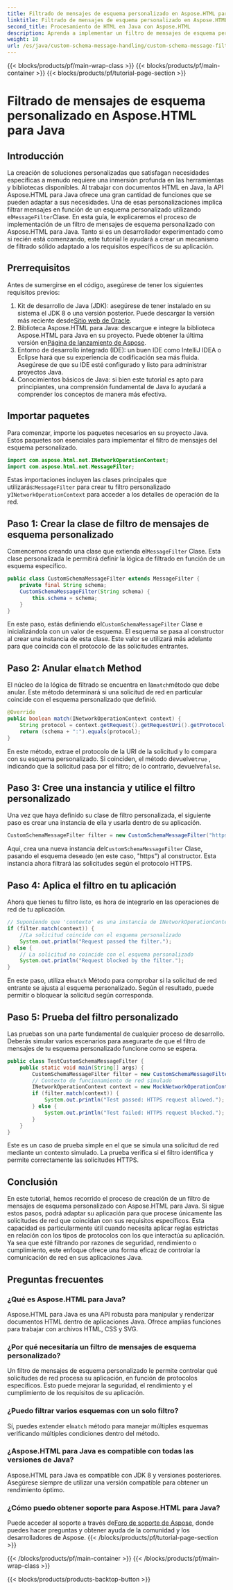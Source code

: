 ```yaml
---
title: Filtrado de mensajes de esquema personalizado en Aspose.HTML para Java
linktitle: Filtrado de mensajes de esquema personalizado en Aspose.HTML para Java
second_title: Procesamiento de HTML en Java con Aspose.HTML
description: Aprenda a implementar un filtro de mensajes de esquema personalizado en Java con Aspose.HTML. Siga nuestra guía paso a paso para disfrutar de una experiencia de aplicación segura y personalizada.
weight: 10
url: /es/java/custom-schema-message-handling/custom-schema-message-filter/
---
```


{{< blocks/products/pf/main-wrap-class >}}
{{< blocks/products/pf/main-container >}}
{{< blocks/products/pf/tutorial-page-section >}}

# Filtrado de mensajes de esquema personalizado en Aspose.HTML para Java

## Introducción
 La creación de soluciones personalizadas que satisfagan necesidades específicas a menudo requiere una inmersión profunda en las herramientas y bibliotecas disponibles. Al trabajar con documentos HTML en Java, la API Aspose.HTML para Java ofrece una gran cantidad de funciones que se pueden adaptar a sus necesidades. Una de esas personalizaciones implica filtrar mensajes en función de un esquema personalizado utilizando el`MessageFilter`Clase. En esta guía, le explicaremos el proceso de implementación de un filtro de mensajes de esquema personalizado con Aspose.HTML para Java. Tanto si es un desarrollador experimentado como si recién está comenzando, este tutorial le ayudará a crear un mecanismo de filtrado sólido adaptado a los requisitos específicos de su aplicación.
## Prerrequisitos
Antes de sumergirse en el código, asegúrese de tener los siguientes requisitos previos:
1.  Kit de desarrollo de Java (JDK): asegúrese de tener instalado en su sistema el JDK 8 o una versión posterior. Puede descargar la versión más reciente desde[Sitio web de Oracle](https://www.oracle.com/java/technologies/javase-jdk11-downloads.html).
2.  Biblioteca Aspose.HTML para Java: descargue e integre la biblioteca Aspose.HTML para Java en su proyecto. Puede obtener la última versión en[Página de lanzamiento de Aspose](https://releases.aspose.com/html/java/).
3. Entorno de desarrollo integrado (IDE): un buen IDE como IntelliJ IDEA o Eclipse hará que su experiencia de codificación sea más fluida. Asegúrese de que su IDE esté configurado y listo para administrar proyectos Java.
4. Conocimientos básicos de Java: si bien este tutorial es apto para principiantes, una comprensión fundamental de Java lo ayudará a comprender los conceptos de manera más efectiva.
## Importar paquetes
Para comenzar, importe los paquetes necesarios en su proyecto Java. Estos paquetes son esenciales para implementar el filtro de mensajes del esquema personalizado.
```java
import com.aspose.html.net.INetworkOperationContext;
import com.aspose.html.net.MessageFilter;
```
 Estas importaciones incluyen las clases principales que utilizarás:`MessageFilter` para crear tu filtro personalizado y`INetworkOperationContext` para acceder a los detalles de operación de la red.
## Paso 1: Crear la clase de filtro de mensajes de esquema personalizado
 Comencemos creando una clase que extienda el`MessageFilter` Clase. Esta clase personalizada le permitirá definir la lógica de filtrado en función de un esquema específico.
```java
public class CustomSchemaMessageFilter extends MessageFilter {
    private final String schema;
    CustomSchemaMessageFilter(String schema) {
        this.schema = schema;
    }
}
```
 En este paso, estás definiendo el`CustomSchemaMessageFilter` Clase e inicializándola con un valor de esquema. El esquema se pasa al constructor al crear una instancia de esta clase. Este valor se utilizará más adelante para que coincida con el protocolo de las solicitudes entrantes.
##  Paso 2: Anular el`match` Method
 El núcleo de la lógica de filtrado se encuentra en la`match`método que debe anular. Este método determinará si una solicitud de red en particular coincide con el esquema personalizado que definió.
```java
@Override
public boolean match(INetworkOperationContext context) {
    String protocol = context.getRequest().getRequestUri().getProtocol();
    return (schema + ":").equals(protocol);
}
```
 En este método, extrae el protocolo de la URI de la solicitud y lo compara con su esquema personalizado. Si coinciden, el método devuelve`true` , indicando que la solicitud pasa por el filtro; de lo contrario, devuelve`false`.
## Paso 3: Cree una instancia y utilice el filtro personalizado
Una vez que haya definido su clase de filtro personalizada, el siguiente paso es crear una instancia de ella y usarla dentro de su aplicación.
```java
CustomSchemaMessageFilter filter = new CustomSchemaMessageFilter("https");
```
 Aquí, crea una nueva instancia del`CustomSchemaMessageFilter` Clase, pasando el esquema deseado (en este caso, "https") al constructor. Esta instancia ahora filtrará las solicitudes según el protocolo HTTPS.
## Paso 4: Aplica el filtro en tu aplicación
Ahora que tienes tu filtro listo, es hora de integrarlo en las operaciones de red de tu aplicación.
```java
// Suponiendo que 'contexto' es una instancia de INetworkOperationContext
if (filter.match(context)) {
    //La solicitud coincide con el esquema personalizado
    System.out.println("Request passed the filter.");
} else {
    // La solicitud no coincide con el esquema personalizado
    System.out.println("Request blocked by the filter.");
}
```
 En este paso, utiliza el`match` Método para comprobar si la solicitud de red entrante se ajusta al esquema personalizado. Según el resultado, puede permitir o bloquear la solicitud según corresponda.
## Paso 5: Prueba del filtro personalizado
Las pruebas son una parte fundamental de cualquier proceso de desarrollo. Deberás simular varios escenarios para asegurarte de que el filtro de mensajes de tu esquema personalizado funcione como se espera.
```java
public class TestCustomSchemaMessageFilter {
    public static void main(String[] args) {
        CustomSchemaMessageFilter filter = new CustomSchemaMessageFilter("https");
        // Contexto de funcionamiento de red simulado
        INetworkOperationContext context = new MockNetworkOperationContext("https");
        if (filter.match(context)) {
            System.out.println("Test passed: HTTPS request allowed.");
        } else {
            System.out.println("Test failed: HTTPS request blocked.");
        }
    }
}
```
Este es un caso de prueba simple en el que se simula una solicitud de red mediante un contexto simulado. La prueba verifica si el filtro identifica y permite correctamente las solicitudes HTTPS.
## Conclusión
En este tutorial, hemos recorrido el proceso de creación de un filtro de mensajes de esquema personalizado con Aspose.HTML para Java. Si sigue estos pasos, podrá adaptar su aplicación para que procese únicamente las solicitudes de red que coincidan con sus requisitos específicos. Esta capacidad es particularmente útil cuando necesita aplicar reglas estrictas en relación con los tipos de protocolos con los que interactúa su aplicación. Ya sea que esté filtrando por razones de seguridad, rendimiento o cumplimiento, este enfoque ofrece una forma eficaz de controlar la comunicación de red en sus aplicaciones Java.
## Preguntas frecuentes
### ¿Qué es Aspose.HTML para Java?
Aspose.HTML para Java es una API robusta para manipular y renderizar documentos HTML dentro de aplicaciones Java. Ofrece amplias funciones para trabajar con archivos HTML, CSS y SVG.
### ¿Por qué necesitaría un filtro de mensajes de esquema personalizado?
Un filtro de mensajes de esquema personalizado le permite controlar qué solicitudes de red procesa su aplicación, en función de protocolos específicos. Esto puede mejorar la seguridad, el rendimiento y el cumplimiento de los requisitos de su aplicación.
### ¿Puedo filtrar varios esquemas con un solo filtro?
 Sí, puedes extender el`match` método para manejar múltiples esquemas verificando múltiples condiciones dentro del método.
### ¿Aspose.HTML para Java es compatible con todas las versiones de Java?
Aspose.HTML para Java es compatible con JDK 8 y versiones posteriores. Asegúrese siempre de utilizar una versión compatible para obtener un rendimiento óptimo.
### ¿Cómo puedo obtener soporte para Aspose.HTML para Java?
 Puede acceder al soporte a través de[Foro de soporte de Aspose](https://forum.aspose.com/c/html/29), donde puedes hacer preguntas y obtener ayuda de la comunidad y los desarrolladores de Aspose.
{{< /blocks/products/pf/tutorial-page-section >}}

{{< /blocks/products/pf/main-container >}}
{{< /blocks/products/pf/main-wrap-class >}}

{{< blocks/products/products-backtop-button >}}
